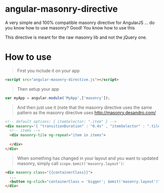 angular-masonry-directive
=========================

A very simple and 100% compatible masonry directive for AngularJS ... do you know how to use masonry? Good! You know how to use this

This directive is meant for the raw masonry lib and not the jQuery one.

# How to use

> First you include it on your app

```html
<script src="angular-masonry-directive.js"></script>
```

> Then setup your app

```javascript
var myApp = angular.module('MyApp',['masonry']);
```

> And then just use it (note that the masonry directive uses the same pattern as the masonry directive uses http://masonry.desandro.com/

```html
<!-- default options: { itemSelector: ".item" } -->
<div masonry='{ "transitionDuration" : "0.4s" , "itemSelector" : ".tile"}'>
  <!-- items -->
  <div masonry-tile ng-repeat="item in items">
        
  </div>
</div>
```

> When something has changed in your layout and you want to updated masonry, simply call `scope.$emit('masonry.layout')`:

```html
<div masonry class="{{containerClass}}">
  ...
  <button ng-click="containerClass = 'bigger'; $emit('masonry.layout')" />
</div>
```
